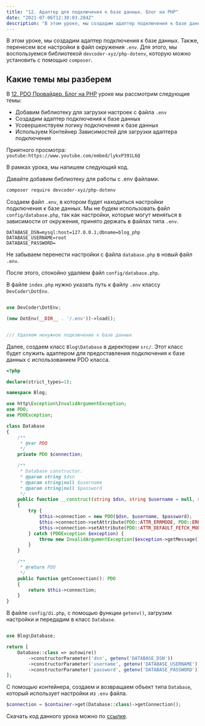 ```yaml
---
title: "12. Адаптер для подключения к базе данных. Блог на PHP"
date: "2021-07-06T12:30:03.284Z"
description: "В этом уроке, мы создадим адаптер подключения к базе данных. Также, перенесем все настройки в файл окружения .env."
---
```


В этом уроке, мы создадим адаптер подключения к базе данных. Также, перенесем все настройки в файл окружения `.env`.
Для этого, мы воспользуемся библиотекой `devcoder-xyz/php-dotenv`, которую можно установить с помощью `composer`.

## Какие темы мы разберем
В [12. PDO Провайдер. Блог на PHP](https://www.youtube.com/watch?v=lykxP391L6Q) уроке мы рассмотрим следующие темы:
* Добавим библиотеку для загрузки настроек с файла `.env`
* Создадим адаптер подключения к базе данных
* Усовершенствуем логику подключения к базе данных
* Используем Контейнер Зависимостей для загрузки адаптера подключения

Приятного просмотра:
`youtube:https://www.youtube.com/embed/lykxP391L6Q`

В рамках урока, мы напишем следующий код.

Давайте добавим библиотеку для работы с .env файлами.

```bash
composer require devcoder-xyz/php-dotenv
```

Создаем файл `.env`, в котором будет находиться настройки подключения к базе данных. Мы не будем использовать файл `config/database.php`, так как настройки, которые могут меняться в зависимости от окружения, принято держать в файлах типа `.env`.

```
DATABASE_DSN=mysql:host=127.0.0.1;dbname=blog_php
DATABASE_USERNAME=root
DATABASE_PASSWORD= 
```
Не забываем перенести настройки с файла `database.php` в новый файл `.env`.

После этого, спокойно удаляем файл `config/database.php`.

В файле `index.php` нужно указать путь к файлу `.env` классу `DevCoder\DotEnv`.

```php

use DevCoder\DotEnv;

(new DotEnv(__DIR__ . '/.env'))->load();


/// Удаляем ненужное подключение к базе данных
```

Далее, создаем класс `Blog\Database` в директории `src/`. Этот класс будет служить адаптером для предоставления подключения к базе данных с использованием PDO класса.

```php
<?php

declare(strict_types=1);

namespace Blog;

use http\Exception\InvalidArgumentException;
use PDO;
use PDOException;

class Database
{
    /**
     * @var PDO
     */
    private PDO $connection;

    /**
     * Database constructor.
     * @param string $dsn
     * @param string|null $username
     * @param string|null $password
     */
    public function __construct(string $dsn, string $username = null, string $password = null)
    {
        try {
            $this->connection = new PDO($dsn, $username, $password);
            $this->connection->setAttribute(PDO::ATTR_ERRMODE, PDO::ERRMODE_EXCEPTION);
            $this->connection->setAttribute(PDO::ATTR_DEFAULT_FETCH_MODE, PDO::FETCH_ASSOC);
        } catch (PDOException $exception) {
            throw new InvalidArgumentException($exception->getMessage());
        }
    }

    /**
     * @return PDO
     */
    public function getConnection(): PDO
    {
        return $this->connection;
    }
}
```

В файле `config/di.php`, с помощью функции `getenv()`, загрузим настройки и передадим в класс `Database`.

```php

use Blog\Database;

return [
    Database::class => autowire()
        ->constructorParameter('dsn', getenv('DATABASE_DSN'))
        ->constructorParameter('username', getenv('DATABASE_USERNAME'))
        ->constructorParameter('password', getenv('DATABASE_PASSWORD'))
];
```

С помощью контейнера, создаем и возвращаем объект типа `Database`, который использует настройки из `.env` файла.
```php
$connection = $container->get(Database::class)->getConnection();
```

Скачать код данного урока можно по [ссылке](https://github.com/mcspronko/php-blog/commit/66881a8e6244eb87ee06a44f622d09420c5b9c77).

